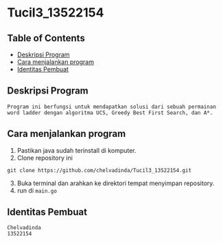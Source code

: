# Tucil3_13522154

## Table of Contents
* [Deskripsi Program](#deskripsi-program)
* [Cara menjalankan program](#used)
* [Identitas Pembuat](#authors)

## Deskripsi Program
    Program ini berfungsi untuk mendapatkan solusi dari sebuah permainan word ladder dengan algoritma UCS, Greedy Best First Search, dan A*.


## Cara menjalankan program
1. Pastikan java sudah terinstall di komputer.
2. Clone repository ini 
```
git clone https://github.com/chelvadinda/Tucil3_13522154.git
```
3. Buka terminal dan arahkan ke direktori tempat menyimpan repository.
4. run di `main.go`

## Identitas Pembuat
    Chelvadinda
    13522154
